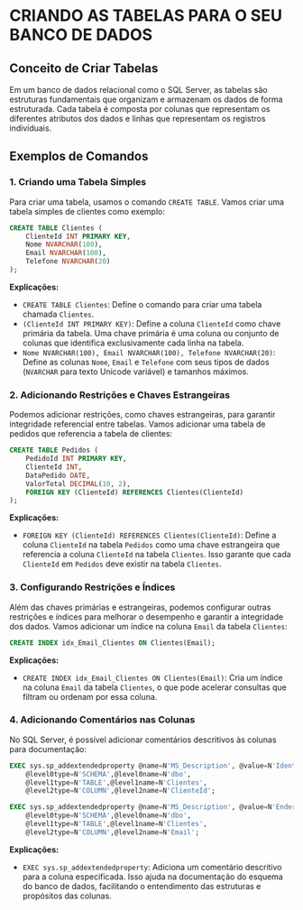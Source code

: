 # CRIANDO AS TABELAS PARA O SEU BANCO DE DADOS
## Conceito de Criar Tabelas
Em um banco de dados relacional como o SQL Server, as tabelas são estruturas fundamentais que organizam e armazenam os dados de forma estruturada. Cada tabela é composta por colunas que representam os diferentes atributos dos dados e linhas que representam os registros individuais.

## Exemplos de Comandos
### 1. Criando uma Tabela Simples
Para criar uma tabela, usamos o comando `CREATE TABLE`. Vamos criar uma tabela simples de clientes como exemplo:

```sql
CREATE TABLE Clientes (
    ClienteId INT PRIMARY KEY,
    Nome NVARCHAR(100),
    Email NVARCHAR(100),
    Telefone NVARCHAR(20)
);
```

**Explicações:**
- `CREATE TABLE Clientes`: Define o comando para criar uma tabela chamada `Clientes`.
- `(ClienteId INT PRIMARY KEY)`: Define a coluna `ClienteId` como chave primária da tabela. Uma chave primária é uma coluna ou conjunto de colunas que identifica exclusivamente cada linha na tabela.
- `Nome NVARCHAR(100), Email NVARCHAR(100), Telefone NVARCHAR(20)`: Define as colunas `Nome`, `Email` e `Telefone` com seus tipos de dados (`NVARCHAR` para texto Unicode variável) e tamanhos máximos.

### 2. Adicionando Restrições e Chaves Estrangeiras
Podemos adicionar restrições, como chaves estrangeiras, para garantir integridade referencial entre tabelas. Vamos adicionar uma tabela de pedidos que referencia a tabela de clientes:

```sql
CREATE TABLE Pedidos (
    PedidoId INT PRIMARY KEY,
    ClienteId INT,
    DataPedido DATE,
    ValorTotal DECIMAL(10, 2),
    FOREIGN KEY (ClienteId) REFERENCES Clientes(ClienteId)
);
```

**Explicações:**
- `FOREIGN KEY (ClienteId) REFERENCES Clientes(ClienteId)`: Define a coluna `ClienteId` na tabela `Pedidos` como uma chave estrangeira que referencia a coluna `ClienteId` na tabela `Clientes`. Isso garante que cada `ClienteId` em `Pedidos` deve existir na tabela `Clientes`.

### 3. Configurando Restrições e Índices
Além das chaves primárias e estrangeiras, podemos configurar outras restrições e índices para melhorar o desempenho e garantir a integridade dos dados. Vamos adicionar um índice na coluna `Email` da tabela `Clientes`:

```sql
CREATE INDEX idx_Email_Clientes ON Clientes(Email);
```

**Explicações:**
- `CREATE INDEX idx_Email_Clientes ON Clientes(Email)`: Cria um índice na coluna `Email` da tabela `Clientes`, o que pode acelerar consultas que filtram ou ordenam por essa coluna.

### 4. Adicionando Comentários nas Colunas
No SQL Server, é possível adicionar comentários descritivos às colunas para documentação:

```sql
EXEC sys.sp_addextendedproperty @name=N'MS_Description', @value=N'Identificador único do cliente', 
    @level0type=N'SCHEMA',@level0name=N'dbo', 
    @level1type=N'TABLE',@level1name=N'Clientes', 
    @level2type=N'COLUMN',@level2name=N'ClienteId';

EXEC sys.sp_addextendedproperty @name=N'MS_Description', @value=N'Endereço de e-mail do cliente', 
    @level0type=N'SCHEMA',@level0name=N'dbo', 
    @level1type=N'TABLE',@level1name=N'Clientes', 
    @level2type=N'COLUMN',@level2name=N'Email';
```

**Explicações:**
- `EXEC sys.sp_addextendedproperty`: Adiciona um comentário descritivo para a coluna especificada. Isso ajuda na documentação do esquema do banco de dados, facilitando o entendimento das estruturas e propósitos das colunas.

